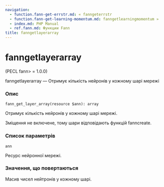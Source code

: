 ```yaml
---
navigation:
  - function.fann-get-errstr.md: « fanngeterrstr
  - function.fann-get-learning-momentum.md: fanngetlearningmomentum »
  - index.md: PHP Manual
  - ref.fann.md: Функции Fann
title: fanngetlayerarray
---
```

# fanngetlayerarray

(PECL fann> = 1.0.0)

fanngetlayerarray — Отримує кількість нейронів у кожному шарі мережі

### Опис

```methodsynopsis
fann_get_layer_array(resource $ann): array
```

Отримує кількість нейронів у кожному шарі мережі.

Зміщення не включене, тому шари відповідають функцій fanncreate.

### Список параметрів

`ann`

Ресурс нейронної мережі.

### Значення, що повертаються

Масив чисел нейтронів у кожному шарі.
